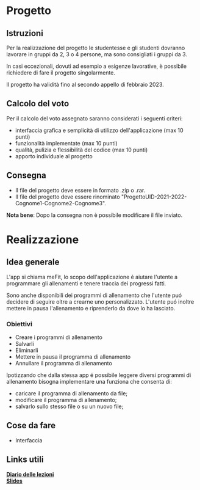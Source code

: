 # Progetto

## Istruzioni

Per la realizzazione del progetto le studentesse e gli studenti dovranno lavorare in gruppi da 2, 3 o 4 persone, ma sono consigliati i gruppi da 3.

In casi eccezionali, dovuti ad esempio a esigenze lavorative, è possibile richiedere di fare il progetto singolarmente.

Il progetto ha validità fino al secondo appello di febbraio 2023.

## Calcolo del voto
Per il calcolo del voto assegnato saranno considerati i seguenti criteri:
- interfaccia grafica e semplicità di utilizzo dell'applicazione (max 10 punti)
- funzionalità implementate (max 10 punti)
- qualità, pulizia e flessibilità del codice (max 10 punti)
- apporto individuale al progetto

## Consegna
- Il file del progetto deve essere in formato .zip o .rar.
- Il file del progetto deve essere rinominato "ProgettoUID-2021-2022-Cognome1-Cognome2-Cognome3".

**Nota bene**: Dopo la consegna non è possibile modificare il file inviato.
# Realizzazione
## Idea generale
L'app si chiama meFit, lo scopo dell'applicazione é aiutare l'utente a programmare gli allenamenti e tenere traccia dei progressi fatti.

Sono anche disponibili dei programmi di allenamento che l'utente puó decidere di seguire oltre a crearne uno personalizzato. L'utente puó inoltre mettere in pausa l'allenamento
e riprenderlo da dove lo ha lasciato.

### Obiettivi
- Creare i programmi di allenamento
- Salvarli
- Eliminarli
- Mettere in pausa il programma di allenamento
- Annullare il programma di allenamento<br>

Ipotizzando che dalla stessa app é possibile leggere diversi programmi di allenamento bisogna implementare una funziona che consenta di: <br>
- caricare il programma di allenamento da file;
- modificare il programma di allenamento;
- salvarlo sullo stesso file o su un nuovo file;

## Cose da fare
- Interfaccia

## Links utili
**[Diario delle lezioni](https://sites.google.com/unical.it/inf-uid/diario-delle-lezioni?authuser=0)**
<br>
**[Slides](https://sites.google.com/unical.it/inf-uid/slides?authuser=0)**
